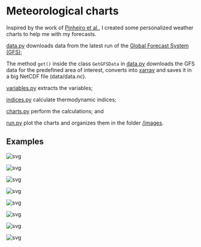 # Meteorological charts
Inspired by the work of [Pinheiro et al.](https://www.scielo.br/pdf/rbmet/v29n2/a06v29n2.pdf), I created some personalized weather charts to help me with my forecasts.

[data.py](https://github.com/marciohssilveira/met_charts/blob/master/src/data.py) downloads data from the latest run of the [Global Forecast System (GFS)](https://thredds.ucar.edu/thredds/ncss/grib/NCEP/GFS/Global_0p5deg/Best/dataset.html);

The method ```get()``` inside the class ```GetGFSData``` in [data.py](https://github.com/marciohssilveira/met_charts/blob/master/src/data.py) downloads the GFS data for the predefined area of interest, converts into [xarray](http://xarray.pydata.org/en/stable/) and saves it in a big NetCDF file (data/data.nc).

[variables.py](https://github.com/marciohssilveira/met_charts/blob/master/src/variables.py) extracts the variables;

[indices.py](https://github.com/marciohssilveira/met_charts/blob/master/src/indices.py) calculate thermodynamic indices;

[charts.py](https://github.com/marciohssilveira/met_charts/blob/master/src/charts.py) perform the calculations; and

[run.py](https://github.com/marciohssilveira/met_charts/blob/master/src/plot_charts.py) plot the charts and organizes them in the folder [/images](https://github.com/marciohssilveira/met_charts/tree/master/img).

## Examples
    
![svg](https://github.com/marciohssilveira/met_charts/blob/master/images/charts/umidade_00.jpg)
    
![svg](https://github.com/marciohssilveira/met_charts/blob/master/images/charts/pancadas_00.jpg)
    
![svg](https://github.com/marciohssilveira/met_charts/blob/master/images/charts/chuva_00.jpg)
       
![svg](https://github.com/marciohssilveira/met_charts/blob/master/images/charts/trovoadas_00.jpg)
    
![svg](https://github.com/marciohssilveira/met_charts/blob/master/images/charts/tempestades_00.jpg)
        
![svg](https://github.com/marciohssilveira/met_charts/blob/master/images/charts/granizo_00.jpg)
      
![svg](https://github.com/marciohssilveira/met_charts/blob/master/images/charts/instabilidade_00.jpg)

![svg](https://github.com/marciohssilveira/met_charts/blob/master/images/soundings/area_1/sounding_SBBR_00.jpg)
